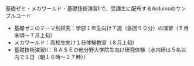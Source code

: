 基礎ゼミ・メカワールド・基礎技術演習Ⅱで、受講生に配布するArduinoのサンプルコード
+ 基礎ゼミのテーマ別研究：学部１年生向け７週（各回９０分）の演習（５月末頃～７月上旬）
+ メカワールド：高校生向け１日体験教室（８月上旬）
+ 基礎技術演習Ⅱ：ＢＡＳＥの他分野大学院生向け研究体験（水内研は５名以内で１日（朝１０時～１７時））

